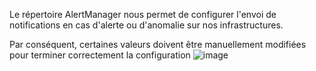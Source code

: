 Le répertoire AlertManager nous permet de configurer l'envoi de notifications en cas d'alerte ou d'anomalie sur nos infrastructures.

Par conséquent, certaines valeurs doivent être manuellement modifiées pour terminer correctement la configuration
![image](https://github.com/user-attachments/assets/79f43816-5d27-4a82-9ee7-0d3da6e56c66)
